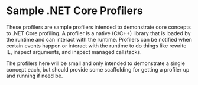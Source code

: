 # Sample .NET Core Profilers

These profilers are sample profilers intended to demonstrate core concepts to .NET Core profiling. A profiler is a native (C/C++) library that is loaded by the runtime and can interact with the runtime. Profilers can be notified when certain events happen or interact with the runtime to do things like rewrite IL, inspect arguments, and inspect managed callstacks.

The profilers here will be small and only intended to demonstrate a single concept each, but should provide some scaffolding for getting a profiler up and running if need be.
